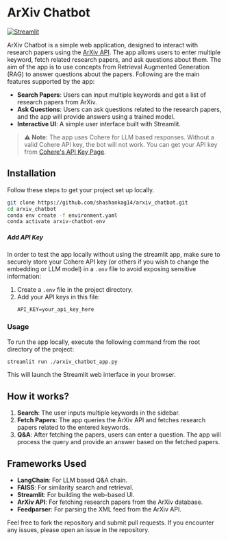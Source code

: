 
# ArXiv Chatbot

[![Streamlit](https://static.streamlit.io/badges/streamlit_badge_black_white.svg)](https://arxiv-qna.streamlit.app/)

ArXiv Chatbot is a simple web application, designed to interact with research papers using the [ArXiv API](https://info.arxiv.org/help/api/index.html). The app allows users to enter multiple keyword, fetch related research papers, and ask questions about them. The aim of the app is to use concepts from Retrieval Augmented Generation (RAG) to answer questions about the papers. Following are the main features supported by the app:

- **Search Papers**: Users can input multiple keywords and get a list of research papers from ArXiv.
- **Ask Questions**: Users can ask questions related to the research papers, and the app will provide answers using a trained model.
- **Interactive UI**: A simple user interface built with Streamlit.

> **⚠️ Note:** The app uses Cohere for LLM based responses. Without a valid Cohere API key, the bot will not work. You can get your API key from [Cohere's API Key Page](https://dashboard.cohere.com/api-keys).

## Installation

Follow these steps to get your project set up locally.

  ```bash
  git clone https://github.com/shashankag14/arxiv_chatbot.git
  cd arxiv_chatbot
  conda env create -f environment.yaml
  conda activate arxiv-chatbot-env
  ```

##### Add API Key

In order to test the app locally without using the streamlit app, make sure to securely store your Cohere API key (or others if you wish to change the embedding or LLM model) in a `.env` file to avoid exposing sensitive information:

1. Create a `.env` file in the project directory.
2. Add your API keys in this file:
   ```plaintext
   API_KEY=your_api_key_here
   ```

### Usage

To run the app locally, execute the following command from the root directory of the project:

```bash
streamlit run ./arxiv_chatbot_app.py
```

This will launch the Streamlit web interface in your browser.

## How it works?

1. **Search**: The user inputs multiple keywords in the sidebar.
2. **Fetch Papers**: The app queries the ArXiv API and fetches research papers related to the entered keywords.
3. **Q&A**: After fetching the papers, users can enter a question. The app will process the query and provide an answer based on the fetched papers.

## Frameworks Used

- **LangChain**: For LLM based Q&A chain.
- **FAISS**: For similarity search and retrieval.
- **Streamlit**: For building the web-based UI.
- **ArXiv API**: For fetching research papers from the ArXiv database.
- **Feedparser**: For parsing the XML feed from the ArXiv API.

Feel free to fork the repository and submit pull requests. If you encounter any issues, please open an issue in the repository.
